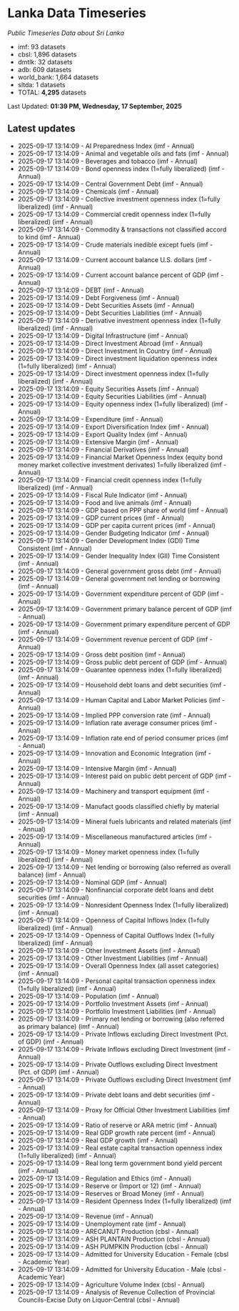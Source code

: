 # Lanka Data Timeseries
*Public Timeseries Data about Sri Lanka*

* imf: 93 datasets
* cbsl: 1,896 datasets
* dmtlk: 32 datasets
* adb: 609 datasets
* world_bank: 1,664 datasets
* sltda: 1 datasets
* TOTAL: **4,295** datasets

Last Updated: **01:39 PM, Wednesday, 17 September, 2025**

## Latest updates

* 2025-09-17 13:14:09 - AI Preparedness Index (imf - Annual)
* 2025-09-17 13:14:09 - Animal and vegetable oils and fats (imf - Annual)
* 2025-09-17 13:14:09 - Beverages and tobacco (imf - Annual)
* 2025-09-17 13:14:09 - Bond openness index (1=fully liberalized) (imf - Annual)
* 2025-09-17 13:14:09 - Central Government Debt (imf - Annual)
* 2025-09-17 13:14:09 - Chemicals (imf - Annual)
* 2025-09-17 13:14:09 - Collective investment openness index (1=fully liberalized) (imf - Annual)
* 2025-09-17 13:14:09 - Commercial credit openness index (1=fully liberalized) (imf - Annual)
* 2025-09-17 13:14:09 - Commodity & transactions not classified accord to kind (imf - Annual)
* 2025-09-17 13:14:09 - Crude materials inedible except fuels (imf - Annual)
* 2025-09-17 13:14:09 - Current account balance U.S. dollars (imf - Annual)
* 2025-09-17 13:14:09 - Current account balance percent of GDP (imf - Annual)
* 2025-09-17 13:14:09 - DEBT (imf - Annual)
* 2025-09-17 13:14:09 - Debt Forgiveness (imf - Annual)
* 2025-09-17 13:14:09 - Debt Securities Assets (imf - Annual)
* 2025-09-17 13:14:09 - Debt Securities Liabilities (imf - Annual)
* 2025-09-17 13:14:09 - Derivative investment openness index (1=fully liberalized) (imf - Annual)
* 2025-09-17 13:14:09 - Digital Infrastructure (imf - Annual)
* 2025-09-17 13:14:09 - Direct Investment Abroad (imf - Annual)
* 2025-09-17 13:14:09 - Direct Investment In Country (imf - Annual)
* 2025-09-17 13:14:09 - Direct investment liquidation openness index (1=fully liberalized) (imf - Annual)
* 2025-09-17 13:14:09 - Direct investment openness index (1=fully liberalized) (imf - Annual)
* 2025-09-17 13:14:09 - Equity Securities Assets (imf - Annual)
* 2025-09-17 13:14:09 - Equity Securities Liabilities (imf - Annual)
* 2025-09-17 13:14:09 - Equity openness index (1=fully liberalized) (imf - Annual)
* 2025-09-17 13:14:09 - Expenditure (imf - Annual)
* 2025-09-17 13:14:09 - Export Diversification Index (imf - Annual)
* 2025-09-17 13:14:09 - Export Quality Index (imf - Annual)
* 2025-09-17 13:14:09 - Extensive Margin (imf - Annual)
* 2025-09-17 13:14:09 - Financial Derivatives (imf - Annual)
* 2025-09-17 13:14:09 - Financial Market Openness Index (equity bond money market collective investment derivates) 1=fully liberalized (imf - Annual)
* 2025-09-17 13:14:09 - Financial credit openness index (1=fully liberalized) (imf - Annual)
* 2025-09-17 13:14:09 - Fiscal Rule Indicator (imf - Annual)
* 2025-09-17 13:14:09 - Food and live animals (imf - Annual)
* 2025-09-17 13:14:09 - GDP based on PPP share of world (imf - Annual)
* 2025-09-17 13:14:09 - GDP current prices (imf - Annual)
* 2025-09-17 13:14:09 - GDP per capita current prices (imf - Annual)
* 2025-09-17 13:14:09 - Gender Budgeting Indicator (imf - Annual)
* 2025-09-17 13:14:09 - Gender Development Index (GDI) Time Consistent (imf - Annual)
* 2025-09-17 13:14:09 - Gender Inequality Index (GII) Time Consistent (imf - Annual)
* 2025-09-17 13:14:09 - General government gross debt (imf - Annual)
* 2025-09-17 13:14:09 - General government net lending or borrowing (imf - Annual)
* 2025-09-17 13:14:09 - Government expenditure percent of GDP (imf - Annual)
* 2025-09-17 13:14:09 - Government primary balance percent of GDP (imf - Annual)
* 2025-09-17 13:14:09 - Government primary expenditure percent of GDP (imf - Annual)
* 2025-09-17 13:14:09 - Government revenue percent of GDP (imf - Annual)
* 2025-09-17 13:14:09 - Gross debt position (imf - Annual)
* 2025-09-17 13:14:09 - Gross public debt percent of GDP (imf - Annual)
* 2025-09-17 13:14:09 - Guarantee openness index (1=fully liberalized) (imf - Annual)
* 2025-09-17 13:14:09 - Household debt loans and debt securities (imf - Annual)
* 2025-09-17 13:14:09 - Human Capital and Labor Market Policies (imf - Annual)
* 2025-09-17 13:14:09 - Implied PPP conversion rate (imf - Annual)
* 2025-09-17 13:14:09 - Inflation rate average consumer prices (imf - Annual)
* 2025-09-17 13:14:09 - Inflation rate end of period consumer prices (imf - Annual)
* 2025-09-17 13:14:09 - Innovation and Economic Integration (imf - Annual)
* 2025-09-17 13:14:09 - Intensive Margin (imf - Annual)
* 2025-09-17 13:14:09 - Interest paid on public debt percent of GDP (imf - Annual)
* 2025-09-17 13:14:09 - Machinery and transport equipment (imf - Annual)
* 2025-09-17 13:14:09 - Manufact goods classified chiefly by material (imf - Annual)
* 2025-09-17 13:14:09 - Mineral fuels lubricants and related materials (imf - Annual)
* 2025-09-17 13:14:09 - Miscellaneous manufactured articles (imf - Annual)
* 2025-09-17 13:14:09 - Money market openness index (1=fully liberalized) (imf - Annual)
* 2025-09-17 13:14:09 - Net lending or borrowing (also referred as overall balance) (imf - Annual)
* 2025-09-17 13:14:09 - Nominal GDP (imf - Annual)
* 2025-09-17 13:14:09 - Nonfinancial corporate debt loans and debt securities (imf - Annual)
* 2025-09-17 13:14:09 - Nonresident Openness Index (1=fully liberalized) (imf - Annual)
* 2025-09-17 13:14:09 - Openness of Capital Inflows Index (1=fully liberalized) (imf - Annual)
* 2025-09-17 13:14:09 - Openness of Capital Outflows Index (1=fully liberalized) (imf - Annual)
* 2025-09-17 13:14:09 - Other Investment Assets (imf - Annual)
* 2025-09-17 13:14:09 - Other Investment Liabilities (imf - Annual)
* 2025-09-17 13:14:09 - Overall Openness Index (all asset categories) (imf - Annual)
* 2025-09-17 13:14:09 - Personal capital transaction openness index (1=fully liberalized) (imf - Annual)
* 2025-09-17 13:14:09 - Population (imf - Annual)
* 2025-09-17 13:14:09 - Portfolio Investment Assets (imf - Annual)
* 2025-09-17 13:14:09 - Portfolio Investment Liabilities (imf - Annual)
* 2025-09-17 13:14:09 - Primary net lending or borrowing (also referred as primary balance) (imf - Annual)
* 2025-09-17 13:14:09 - Private Inflows excluding Direct Investment (Pct. of GDP) (imf - Annual)
* 2025-09-17 13:14:09 - Private Inflows excluding Direct Investment (imf - Annual)
* 2025-09-17 13:14:09 - Private Outflows excluding Direct Investment (Pct. of GDP) (imf - Annual)
* 2025-09-17 13:14:09 - Private Outflows excluding Direct Investment (imf - Annual)
* 2025-09-17 13:14:09 - Private debt loans and debt securities (imf - Annual)
* 2025-09-17 13:14:09 - Proxy for Official Other Investment Liabilities (imf - Annual)
* 2025-09-17 13:14:09 - Ratio of reserve or ARA metric (imf - Annual)
* 2025-09-17 13:14:09 - Real GDP growth rate percent (imf - Annual)
* 2025-09-17 13:14:09 - Real GDP growth (imf - Annual)
* 2025-09-17 13:14:09 - Real estate capital transaction openness index (1=fully liberalized) (imf - Annual)
* 2025-09-17 13:14:09 - Real long term government bond yield percent (imf - Annual)
* 2025-09-17 13:14:09 - Regulation and Ethics (imf - Annual)
* 2025-09-17 13:14:09 - Reserve or (Import or 12) (imf - Annual)
* 2025-09-17 13:14:09 - Reserves or Broad Money (imf - Annual)
* 2025-09-17 13:14:09 - Resident Openness Index (1=fully liberalized) (imf - Annual)
* 2025-09-17 13:14:09 - Revenue (imf - Annual)
* 2025-09-17 13:14:09 - Unemployment rate (imf - Annual)
* 2025-09-17 13:14:09 - ARECANUT Production (cbsl - Annual)
* 2025-09-17 13:14:09 - ASH PLANTAIN Production (cbsl - Annual)
* 2025-09-17 13:14:09 - ASH PUMPKIN Production (cbsl - Annual)
* 2025-09-17 13:14:09 - Admitted for University Education - Female (cbsl - Academic Year)
* 2025-09-17 13:14:09 - Admitted for University Education - Male (cbsl - Academic Year)
* 2025-09-17 13:14:09 - Agriculture Volume Index (cbsl - Annual)
* 2025-09-17 13:14:09 - Analysis of Revenue Collection of Provincial Councils-Excise Duty on Liquor-Central (cbsl - Annual)